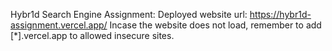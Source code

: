  Hybr1d Search Engine Assignment: 
 Deployed website url: https://hybr1d-assignment.vercel.app/
 Incase the website does not load, remember to add [*].vercel.app to allowed insecure sites.
  

